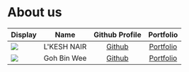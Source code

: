 # About us


| Display                                             |    Name     |            Github Profile             |             Portfolio              |
|-----------------------------------------------------|:-----------:|:-------------------------------------:|:----------------------------------:|
| ![](https://via.placeholder.com/100.png?text=Photo) | L'KESH NAIR | [Github](https://github.com/Rezelix)  | [Portfolio](docs/team/rezelix.md)  |
| ![](https://via.placeholder.com/100.png?text=Photo) | Goh Bin Wee | [Github](https://github.com/gbinw128) | [Portfolio](docs/team/gbinw128.md) |

